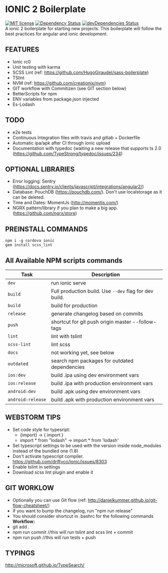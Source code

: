 # IONIC 2 Boilerplate
 [![MIT license](http://img.shields.io/badge/license-MIT-brightgreen.svg)](http://opensource.org/licenses/MIT) [![Dependency Status](https://david-dm.org/marcoturi/ionic2-boilerplate.svg)](https://david-dm.org/marcoturi/ionic2-boilerplate) [![devDependencies Status](https://david-dm.org/marcoturi/ionic2-boilerplate/dev-status.svg)](https://david-dm.org/marcoturi/ionic2-boilerplate?type=dev)
<br>A ionic 2 boilerplate for starting new projects. This boilerplate will follow the best practices for angular and ionic development.

## FEATURES
- Ionic rc0
- Unit testing with karma
- SCSS Lint (ref: https://github.com/HugoGiraudel/sass-boilerplate)
- TSlint 
- NVM (ref: https://github.com/creationix/nvm)
- GIT workflow with Commitizen (see GIT section below)
- BetterScripts for npm
- ENV variables from package.json injected
- Es-Lodash

## TODO
- e2e tests
- Continuous Integration files with travis and gitlab + Dockerfile
- Automatic ipa/apk after CI through ionic upload
- Documentation with typedoc (waiting a new release that supports ts 2.0 (https://github.com/TypeStrong/typedoc/issues/234)

## OPTIONAL LIBRARIES
- Error logging: Sentry (https://docs.sentry.io/clients/javascript/integrations/angular2/)
- Database: PouchDB (https://pouchdb.com/). Don't use localstorage as it can be deleted.
- Time and Dates: MomentJs (http://momentjs.com/)
- NGRX pattern/library if you plan to make a big app. (https://github.com/ngrx/store)

## PREINSTALL COMMANDS
```
npm i -g cordova ionic
gem install scss_lint
```

## All Available NPM scripts commands

| Task              | Description                                            |
|-------------------|--------------------------------------------------------|
| `dev`             | run ionic serve                                        |
| `build`           | Full production build. Use `--dev` flag for dev build. |
| `build`           | build for production                                   |
| `release`         | generate changelog based on commits                    |
| `push`            | shortcut for git push origin master --follow-tags      |
| `lint`            | lint with tslint                                       |
| `scss-lint`       | lint scss                                              |
| `docs`            | not working yet, see below                             |
| `outdated`        | search npm packages for outdated dependencies          |
| `ios:dev`         | build .ipa using dev environment vars                  |
| `ios:release`     | build .ipa with production environment vars            |
| `android:dev`     | build .apk using dev environment vars                  |
| `android:release` | build .apk with production environment vars            |

## WEBSTORM TIPS
- Set code style for typesript:
    - {import} -> { import }
    - import * from "lodash" -> import * from 'lodash'
- Set typescript settings to be used with the version inside node_modules instead of the bundled one (1.8)
- Don't activate typescript compiler. https://github.com/driftyco/ionic/issues/8303
- Enable tslint in settings
- Download scss lint plugin and enable it

## GIT WORKLOW
- Optionally you can use Git flow (ref: http://danielkummer.github.io/git-flow-cheatsheet/)
- If you want to bump the changelog, run "npm run release"
- You should consider shortcut in .bashrc for the following commands<br>
**Workflow:**<br>
- git add .
- npm run commit //this will run tslint and scss lint + commit
- npm run push //this will run tests + push

## TYPINGS
http://microsoft.github.io/TypeSearch/

